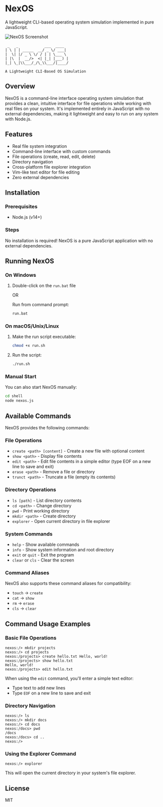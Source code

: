 # NexOS

A lightweight CLI-based operating system simulation implemented in pure JavaScript.

![NexOS Screenshot](https://i.ibb.co/rf4V843S/Screenshot-2025-05-18-222516.png)

```
 _   _            ___  ____
| \ | | _____  __/ _ \/ ___|
|  \| |/ _ \ \/ / | | \___ \
| |\  |  __/>  <| |_| |___) |
|_| \_|\\___/_/\_\\___/|____/

A Lightweight CLI-Based OS Simulation
```

## Overview

NexOS is a command-line interface operating system simulation that provides a clean, intuitive interface for file operations while working with real files on your system. It's implemented entirely in JavaScript with no external dependencies, making it lightweight and easy to run on any system with Node.js.

## Features

- Real file system integration
- Command-line interface with custom commands
- File operations (create, read, edit, delete)
- Directory navigation
- Cross-platform file explorer integration
- Vim-like text editor for file editing
- Zero external dependencies

## Installation

### Prerequisites

- Node.js (v14+)

### Steps

No installation is required! NexOS is a pure JavaScript application with no external dependencies.

## Running NexOS

### On Windows

1. Double-click on the `run.bat` file

   OR

   Run from command prompt:
   ```bash
   run.bat
   ```

### On macOS/Unix/Linux

1. Make the run script executable:
   ```bash
   chmod +x run.sh
   ```

2. Run the script:
   ```bash
   ./run.sh
   ```

### Manual Start

You can also start NexOS manually:

```bash
cd shell
node nexos.js
```

## Available Commands

NexOS provides the following commands:

### File Operations

- `create <path> [content]` - Create a new file with optional content
- `show <path>` - Display file contents
- `edit <path>` - Edit file contents in a simple editor (type EOF on a new line to save and exit)
- `erase <path>` - Remove a file or directory
- `trunct <path>` - Truncate a file (empty its contents)

### Directory Operations

- `ls [path]` - List directory contents
- `cd <path>` - Change directory
- `pwd` - Print working directory
- `mkdir <path>` - Create directory
- `explorer` - Open current directory in file explorer

### System Commands

- `help` - Show available commands
- `info` - Show system information and root directory
- `exit` or `quit` - Exit the program
- `clear` or `cls` - Clear the screen

### Command Aliases

NexOS also supports these command aliases for compatibility:

- `touch` → `create`
- `cat` → `show`
- `rm` → `erase`
- `cls` → `clear`

## Command Usage Examples

### Basic File Operations

```
nexos:/> mkdir projects
nexos:/> cd projects
nexos:/projects> create hello.txt Hello, world!
nexos:/projects> show hello.txt
Hello, world!
nexos:/projects> edit hello.txt
```

When using the `edit` command, you'll enter a simple text editor:
- Type text to add new lines
- Type `EOF` on a new line to save and exit

### Directory Navigation

```
nexos:/> ls
nexos:/> mkdir docs
nexos:/> cd docs
nexos:/docs> pwd
/docs
nexos:/docs> cd ..
nexos:/>
```

### Using the Explorer Command

```
nexos:/> explorer
```
This will open the current directory in your system's file explorer.

## License

MIT
